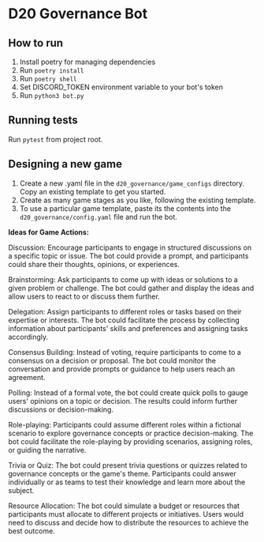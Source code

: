 # D20 Governance Bot

## How to run

1. Install poetry for managing dependencies
2. Run `poetry install`
3. Run `poetry shell`
4. Set DISCORD_TOKEN environment variable to your bot's token
5. Run `python3 bot.py`

## Running tests

Run `pytest` from project root.

## Designing a new game

1. Create a new .yaml file in the `d20_governance/game_configs` directory. Copy an existing template to get you started. 
2. Create as many game stages as you like, following the existing template.
3. To use a particular game template, paste its the contents into the `d20_governance/config.yaml` file and run the bot.

**Ideas for Game Actions:** 

Discussion: Encourage participants to engage in structured discussions on a specific topic or issue. The bot could provide a prompt, and participants could share their thoughts, opinions, or experiences.

Brainstorming: Ask participants to come up with ideas or solutions to a given problem or challenge. The bot could gather and display the ideas and allow users to react to or discuss them further.

Delegation: Assign participants to different roles or tasks based on their expertise or interests. The bot could facilitate the process by collecting information about participants' skills and preferences and assigning tasks accordingly.

Consensus Building: Instead of voting, require participants to come to a consensus on a decision or proposal. The bot could monitor the conversation and provide prompts or guidance to help users reach an agreement.

Polling: Instead of a formal vote, the bot could create quick polls to gauge users' opinions on a topic or decision. The results could inform further discussions or decision-making.

Role-playing: Participants could assume different roles within a fictional scenario to explore governance concepts or practice decision-making. The bot could facilitate the role-playing by providing scenarios, assigning roles, or guiding the narrative.

Trivia or Quiz: The bot could present trivia questions or quizzes related to governance concepts or the game's theme. Participants could answer individually or as teams to test their knowledge and learn more about the subject.

Resource Allocation: The bot could simulate a budget or resources that participants must allocate to different projects or initiatives. Users would need to discuss and decide how to distribute the resources to achieve the best outcome.